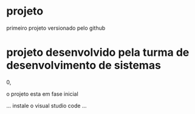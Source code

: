# projeto
primeiro projeto versionado pelo github

<h1> projeto desenvolvido pela turma de desenvolvimento de sistemas </h1>0,
<p> o projeto esta em fase inicial </p>

...
instale o visual studio code
...

